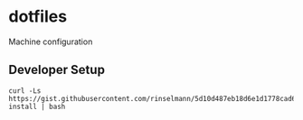 # dotfiles
Machine configuration

## Developer Setup

```
curl -Ls https://gist.githubusercontent.com/rinselmann/5d10d487eb18d6e1d1778cad688aa700/raw/dotfiles-install | bash
```
